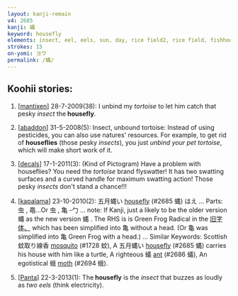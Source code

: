```yaml
---
layout: kanji-remain
v4: 2685
kanji: 蝿
keyword: housefly
elements: insect, eel, eels, sun, day, rice field2, rice field, fishhook
strokes: 15
on-yomi: ヨウ
permalink: /蝿/
---
```


## Koohii stories: 

1) [<a href="http://kanji.koohii.com/profile/mantixen">mantixen</a>] 28-7-2009(38): I unbind my <em>tortoise</em> to let him catch that pesky <em>insect</em> the<strong> housefly</strong>.

2) [<a href="http://kanji.koohii.com/profile/abaddon">abaddon</a>] 31-5-2008(5): Insect, unbound tortoise: Instead of using pesticides, you can also use natures&#039; resources. For example, to get rid of <strong>houseflies</strong> (those pesky <em>insects</em>), you just <em>unbind your pet tortoise</em>, which will make short work of it.

3) [<a href="http://kanji.koohii.com/profile/decals">decals</a>] 17-1-2011(3): (Kind of Pictogram) Have a problem with houseflies? You need the <em>tortoise</em> brand flyswatter! It has two swatting surfaces and a curved handle for maximum swatting action! Those pesky <em>insects</em> don&#039;t stand a chance!!!

4) [<a href="http://kanji.koohii.com/profile/kapalama">kapalama</a>] 23-10-2010(2): 五月蝿い <a href="../v4/2685.html">housefly</a> (#2685 蝿) はえ ... Parts: 虫 , 黽...Or 虫 , 亀 -勹 ... note: If Kanji, just a likely to be the older version 蠅 as the new version 蝿 . The RHS is is Green Frog Radical in the <a href="midori://search?text=旧字体、">旧字体、</a> which has been simplified into 亀 without a head. (Or 龜 was simplified into 亀 Green Frog with a head.) ... Similar Keywords: Scottish 蚊取り線香 <a href="../v4/1728.html">mosquito</a> (#1728 蚊), A 五月蝿い <a href="../v4/2685.html">housefly</a> (#2685 蝿) carries his house with him like a turtle, A righteous 蟻 <a href="../v4/2686.html">ant</a> (#2686 蟻), An egotistical 蛾 <a href="../v4/2694.html">moth</a> (#2694 蛾).

5) [<a href="http://kanji.koohii.com/profile/Panta">Panta</a>] 22-3-2013(1): The<strong> housefly</strong> is the <em>insect</em> that buzzes as loudly as <em>two eels</em> (think electricity).

